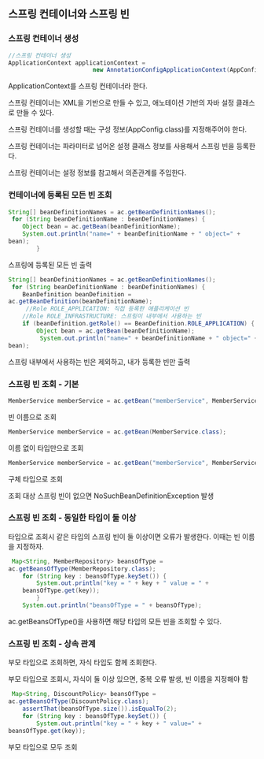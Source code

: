 ## 스프링 컨테이너와 스프링 빈

### 스프링 컨테이너 생성

```java
//스프링 컨테이너 생성
ApplicationContext applicationContext = 
                        new AnnotationConfigApplicationContext(AppConfig.class);
```

ApplicationContext를 스프링 컨테이너라 한다.

스프링 컨테이너는 XML을 기반으로 만들 수 있고, 애노테이션 기반의 자바 설정 클래스로 만들 수 있다.

스프링 컨테이너를 생성할 때는 구성 정보(AppConfig.class)를 지정해주어야 한다.

스프링 컨테이너는 파라미터로 넘어온 설정 클래스 정보를 사용해서 스프링 빈을 등록한다.

스프링 컨테이너는 설정 정보를 참고해서 의존관계를 주입한다.

### 컨테이너에 등록된 모든 빈 조회

```java
String[] beanDefinitionNames = ac.getBeanDefinitionNames();
 for (String beanDefinitionName : beanDefinitionNames) {
 	Object bean = ac.getBean(beanDefinitionName);
 	System.out.println("name=" + beanDefinitionName + " object=" + 
bean);
        }
```

스프링에 등록된 모든 빈 출력

```java
String[] beanDefinitionNames = ac.getBeanDefinitionNames();
 for (String beanDefinitionName : beanDefinitionNames) {
 	BeanDefinition beanDefinition = 
ac.getBeanDefinition(beanDefinitionName);
	 //Role ROLE_APPLICATION: 직접 등록한 애플리케이션 빈
	//Role ROLE_INFRASTRUCTURE: 스프링이 내부에서 사용하는 빈
	if (beanDefinition.getRole() == BeanDefinition.ROLE_APPLICATION) {
 		Object bean = ac.getBean(beanDefinitionName);
		 System.out.println("name=" + beanDefinitionName + " object=" + 
bean);
```

스프링 내부에서 사용하는 빈은 제외하고, 내가 등록한 빈만 출력

### 스프링 빈 조회 - 기본

```java
MemberService memberService = ac.getBean("memberService", MemberService.class);
```

빈 이름으로 조회

```java
MemberService memberService = ac.getBean(MemberService.class);
```

이름 없이 타입만으로 조회

```java
MemberService memberService = ac.getBean("memberService", MemberServiceImpl.class);
```

구체 타입으로 조회

조회 대상 스프링 빈이 없으면 NoSuchBeanDefinitionException 발생

### 스프링 빈 조회 - 동일한 타입이 둘 이상

타입으로 조회시 같은 타입의 스프링 빈이 둘 이상이면 오류가 발생한다. 이때는 빈 이름을 지정하자.

```java
 Map<String, MemberRepository> beansOfType = 
ac.getBeansOfType(MemberRepository.class);
 	for (String key : beansOfType.keySet()) {
 		System.out.println("key = " + key + " value = " + 
	beansOfType.get(key));
        }
 	System.out.println("beansOfType = " + beansOfType);
```

ac.getBeansOfType()을 사용하면 해당 타입의 모든 빈을 조회할 수 있다.

### 스프링 빈 조회 - 상속 관계

부모 타입으로 조회하면, 자식 타입도 함께 조회한다.

부모 타입으로 조회시, 자식이 둘 이상 있으면, 중복 오류 발생, 빈 이름을 지정해야 함

```java
 Map<String, DiscountPolicy> beansOfType = 
ac.getBeansOfType(DiscountPolicy.class);
 	assertThat(beansOfType.size()).isEqualTo(2);
 	for (String key : beansOfType.keySet()) {
		System.out.println("key = " + key + " value=" + 
beansOfType.get(key));
```

부모 타입으로 모두 조회

